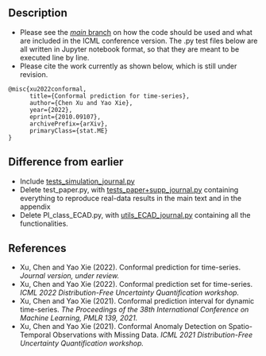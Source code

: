## Description 
- Please see the [_main_ branch](https://github.com/hamrel-cxu/EnbPI/tree/main) on how the code should be used and what are included in the ICML conference version. The .py test files below are all written in Jupyter notebook format, so that they are meant to be executed line by line.
- Please cite the work currently as shown below, which is still under revision.
```
@misc{xu2022conformal,
      title={Conformal prediction for time-series}, 
      author={Chen Xu and Yao Xie},
      year={2022},
      eprint={2010.09107},
      archivePrefix={arXiv},
      primaryClass={stat.ME}
}
```
## Difference from earlier
  - Include [tests_simulation_journal.py](https://github.com/hamrel-cxu/EnbPI/blob/JMLR_code/tests_simulation_journal.py)
  - Delete test_paper.py, with [tests_paper+supp_journal.py](https://github.com/hamrel-cxu/EnbPI/blob/JMLR_code/tests_paper%2Bsupp_journal.py) containing everything to reproduce real-data results in the main text and in the appendix
  - Delete PI_class_ECAD.py, with [utils_ECAD_journal.py](https://github.com/hamrel-cxu/EnbPI/blob/JMLR_code/utils_ECAD_journal.py) containing all the functionalities.

## References
- Xu, Chen and Yao Xie (2022). Conformal prediction for time-series. *Journal version, under review.*
- Xu, Chen and Yao Xie (2022). Conformal prediction set for time-series. *ICML 2022 Distribution-Free Uncertainty Quantification workshop.*
- Xu, Chen and Yao Xie (2021). Conformal prediction interval for dynamic time-series. *The Proceedings of the 38th International Conference on Machine Learning, PMLR 139, 2021.*
- Xu, Chen and Yao Xie (2021). Conformal Anomaly Detection on Spatio-Temporal Observations with Missing Data. *ICML 2021 Distribution-Free Uncertainty Quantification workshop.*
